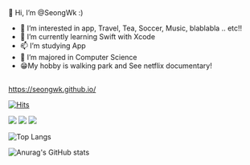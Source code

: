 ##
👋 Hi, I’m @SeongWk :)
- 👀 I’m interested in app, Travel, Tea, Soccer, Music, blablabla .. etc!!
- 🌱 I’m currently learning Swift with Xcode 
- 📫 I’m studying App 
- 📖 I’m majored in Computer Science 
- 😁My hobby is walking park and See netflix documentary!
##

https://seongwk.github.io/

[![Hits](https://hits.seeyoufarm.com/api/count/incr/badge.svg?url=https%3A%2F%2Fgithub.com%2FSeongWk&count_bg=%23C89B3D&title_bg=%23555555&icon=ios.svg&icon_color=%23E7E7E7&title=hits&edge_flat=false)](https://hits.seeyoufarm.com)

<img src="https://img.shields.io/badge/Xcode-white?style=flat&logo=Xcode&logoColor=000000"/> <img src="https://img.shields.io/badge/MacOS-white?style=flat&logo=MacOS&logoColor=000000"/> <img src="https://img.shields.io/badge/Apple-white?style=flat&logo=Apple&logoColor=000000"/> 


![Top Langs](https://github-readme-stats.vercel.app/api/top-langs/?username=Seongwk&layout=compact&theme=tokyonight) 

![Anurag's GitHub stats](https://github-readme-stats.vercel.app/api?username=Seongwk&show_icons=true&theme=dracula)



